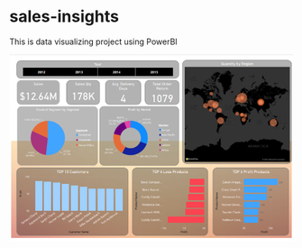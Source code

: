 # sales-insights
This is data visualizing project using PowerBI

![alt text](https://github.com/sumonsheikh/sales-insights/blob/main/dashboard.png?raw=true)


